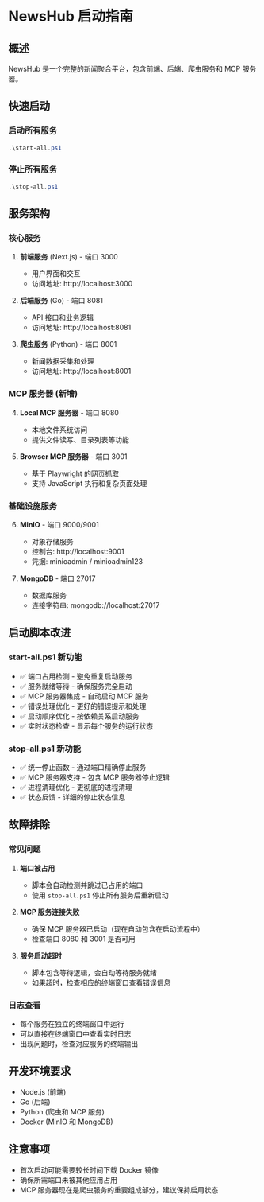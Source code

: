 # NewsHub 启动指南

## 概述
NewsHub 是一个完整的新闻聚合平台，包含前端、后端、爬虫服务和 MCP 服务器。

## 快速启动

### 启动所有服务
```powershell
.\start-all.ps1
```

### 停止所有服务
```powershell
.\stop-all.ps1
```

## 服务架构

### 核心服务
1. **前端服务** (Next.js) - 端口 3000
   - 用户界面和交互
   - 访问地址: http://localhost:3000

2. **后端服务** (Go) - 端口 8081
   - API 接口和业务逻辑
   - 访问地址: http://localhost:8081

3. **爬虫服务** (Python) - 端口 8001
   - 新闻数据采集和处理
   - 访问地址: http://localhost:8001

### MCP 服务器 (新增)
4. **Local MCP 服务器** - 端口 8080
   - 本地文件系统访问
   - 提供文件读写、目录列表等功能

5. **Browser MCP 服务器** - 端口 3001
   - 基于 Playwright 的网页抓取
   - 支持 JavaScript 执行和复杂页面处理

### 基础设施服务
6. **MinIO** - 端口 9000/9001
   - 对象存储服务
   - 控制台: http://localhost:9001
   - 凭据: minioadmin / minioadmin123

7. **MongoDB** - 端口 27017
   - 数据库服务
   - 连接字符串: mongodb://localhost:27017

## 启动脚本改进

### start-all.ps1 新功能
- ✅ 端口占用检测 - 避免重复启动服务
- ✅ 服务就绪等待 - 确保服务完全启动
- ✅ MCP 服务器集成 - 自动启动 MCP 服务
- ✅ 错误处理优化 - 更好的错误提示和处理
- ✅ 启动顺序优化 - 按依赖关系启动服务
- ✅ 实时状态检查 - 显示每个服务的运行状态

### stop-all.ps1 新功能
- ✅ 统一停止函数 - 通过端口精确停止服务
- ✅ MCP 服务器支持 - 包含 MCP 服务器停止逻辑
- ✅ 进程清理优化 - 更彻底的进程清理
- ✅ 状态反馈 - 详细的停止状态信息

## 故障排除

### 常见问题
1. **端口被占用**
   - 脚本会自动检测并跳过已占用的端口
   - 使用 `stop-all.ps1` 停止所有服务后重新启动

2. **MCP 服务连接失败**
   - 确保 MCP 服务器已启动（现在自动包含在启动流程中）
   - 检查端口 8080 和 3001 是否可用

3. **服务启动超时**
   - 脚本包含等待逻辑，会自动等待服务就绪
   - 如果超时，检查相应的终端窗口查看错误信息

### 日志查看
- 每个服务在独立的终端窗口中运行
- 可以直接在终端窗口中查看实时日志
- 出现问题时，检查对应服务的终端输出

## 开发环境要求
- Node.js (前端)
- Go (后端)
- Python (爬虫和 MCP 服务)
- Docker (MinIO 和 MongoDB)

## 注意事项
- 首次启动可能需要较长时间下载 Docker 镜像
- 确保所需端口未被其他应用占用
- MCP 服务器现在是爬虫服务的重要组成部分，建议保持启用状态